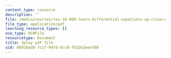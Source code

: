 ```yaml
---
content_type: resource
description: ''
file: /media/courses/res-18-009-learn-differential-equations-up-close-with-gilbert-strang-and-cleve-moler-fall-2015/08928ad87c1794fd8cc0f61bb2eee780_0r2L3wTqkBc.pdf
file_type: application/pdf
learning_resource_types: []
ocw_type: OCWFile
resourcetype: Document
title: 3play pdf file
uid: 08928ad8-7c17-94fd-8cc0-f61bb2eee780
---
```

